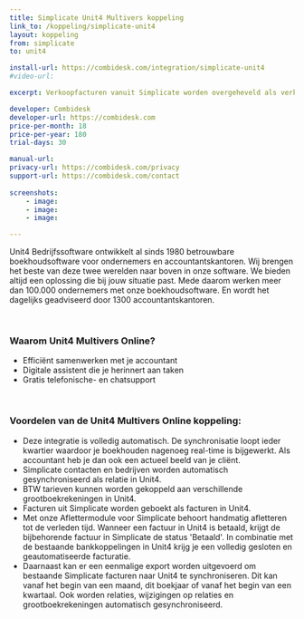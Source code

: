 ```yaml
---
title: Simplicate Unit4 Multivers koppeling
link_to: /koppeling/simplicate-unit4
layout: koppeling
from: simplicate
to: unit4

install-url: https://combidesk.com/integration/simplicate-unit4
#video-url: 

excerpt: Verkoopfacturen vanuit Simplicate worden overgeheveld als verkoopfacturen in Unit4 Multivers Onine 

developer: Combidesk  
developer-url: https://combidesk.com
price-per-month: 18
price-per-year: 180
trial-days: 30

manual-url: 
privacy-url: https://combidesk.com/privacy
support-url: https://combidesk.com/contact
      
screenshots:
    - image: 
    - image: 
    - image: 

---
```


Unit4 Bedrijfssoftware ontwikkelt al sinds 1980 betrouwbare boekhoudsoftware voor ondernemers en accountantskantoren. Wij brengen het beste van deze twee werelden naar boven in onze software. We bieden altijd een oplossing die bij jouw situatie past. Mede daarom werken meer dan 100.000 ondernemers met onze boekhoudsoftware. En wordt het dagelijks geadviseerd door 1300 accountantskantoren.

​
### Waarom Unit4 Multivers Online?

* Efficiënt samenwerken met je accountant
* Digitale assistent die je herinnert aan taken
* Gratis telefonische- en chatsupport

​
### Voordelen van de Unit4 Multivers Online koppeling:

* Deze integratie is volledig automatisch. De synchronisatie loopt ieder kwartier waardoor je boekhouden nagenoeg real-time is bijgewerkt. Als accountant heb je dan ook een actueel beeld van je cliënt.
* Simplicate contacten en bedrijven worden automatisch gesynchroniseerd als relatie in Unit4.
* BTW tarieven kunnen worden gekoppeld aan verschillende grootboekrekeningen in Unit4.
* Facturen uit Simplicate worden geboekt als facturen in Unit4.
* Met onze Aflettermodule voor Simplicate behoort handmatig afletteren tot de verleden tijd. Wanneer een factuur in Unit4 is betaald, krijgt de bijbehorende factuur in Simplicate de status 'Betaald'. In combinatie met de bestaande bankkoppelingen in Unit4 krijg je een volledig gesloten en geautomatiseerde facturatie.
* Daarnaast kan er een eenmalige export worden uitgevoerd om bestaande Simplicate facturen naar Unit4 te synchroniseren. Dit kan vanaf het begin van een maand, dit boekjaar of vanaf het begin van een kwartaal. Ook worden relaties, wijzigingen op relaties en grootboekrekeningen automatisch gesynchroniseerd.